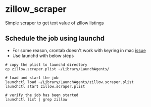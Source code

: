 # zillow_scraper
Simple scraper to get text value of zillow listings

## Schedule the job using launchd
- For some reason, crontab doesn't work with keyring in mac [issue](https://github.com/jaraco/keyring/issues/188)
- Use launchd with below steps
```
# copy the plist to launchd directory
cp zillow.scraper.plist ~/Library/LaunchAgents/

# load and start the job
launchctl load ~/Library/LaunchAgents/zillow.scraper.plist
launchctl start zillow.scraper.plist

# verify the job has been started
launchctl list | grep zillow
```